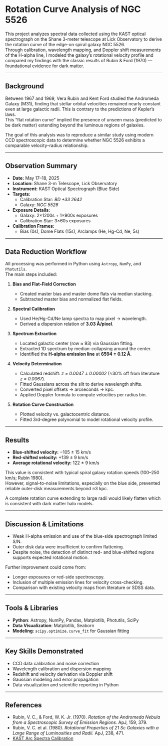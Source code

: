# Rotation Curve Analysis of NGC 5526

This project analyzes spectral data collected using the KAST optical spectrograph on the Shane 3-meter telescope at Lick Observatory to derive the rotation curve of the edge-on spiral galaxy NGC 5526.  
Through calibration, wavelength mapping, and Doppler shift measurements of the H-alpha line, I modeled the galaxy’s rotational velocity profile and compared my findings with the classic results of Rubin & Ford (1970) — foundational evidence for dark matter.

---

## Background

Between 1967 and 1969, Vera Rubin and Kent Ford studied the Andromeda Galaxy (M31), finding that stellar orbital velocities remained nearly constant even at large galactic radii. This is contrary to the predictions of Kepler’s laws.  
This “flat rotation curve” implied the presence of unseen mass (predicted to be dark matter) extending beyond the luminous regions of galaxies.

The goal of this analysis was to reproduce a similar study using modern CCD spectroscopic data to determine whether NGC 5526 exhibits a comparable velocity–radius relationship.

---

## Observation Summary

- **Date:** May 17–18, 2025  
- **Location:** Shane 3-m Telescope, Lick Observatory  
- **Instrument:** KAST Optical Spectrograph (Blue Side)  
- **Targets:**
  - Calibration Star: *BD +33 2642*  
  - Galaxy: *NGC 5526*  
- **Exposure Details:**
  - Galaxy: 2×1200s + 1×900s exposures  
  - Calibration Star: 3×60s exposures  
- **Calibration Frames:**
  - Bias (0s), Dome Flats (15s), Arclamps (He, Hg-Cd, Ne, 5s)

---

##  Data Reduction Workflow

All processing was performed in Python using `Astropy`, `NumPy`, and `Photutils`.  
The main steps included:

1. **Bias and Flat-Field Correction**  
   - Created master bias and master dome flats via median stacking.  
   - Subtracted master bias and normalized flat fields.

2. **Spectral Calibration**  
   - Used He/Hg-Cd/Ne lamp spectra to map pixel → wavelength.  
   - Derived a dispersion relation of **3.03 Å/pixel**.  

3. **Spectrum Extraction**  
   - Located galactic center (row ≈ 93) via Gaussian fitting.  
   - Extracted 1D spectrum by median-collapsing around the center.  
   - Identified the **H-alpha emission line** at **6594 ± 0.12 Å**.

4. **Velocity Determination**  
   - Calculated redshift: *z = 0.0047 ± 0.00002* (≈30% off from literature *z = 0.0067*).  
   - Fitted Gaussians across the slit to derive wavelength shifts.  
   - Converted pixel offsets → arcseconds → kpc.  
   - Applied Doppler formula to compute velocities per radius bin.

5. **Rotation Curve Construction**  
   - Plotted velocity vs. galactocentric distance.  
   - Fitted 3rd-degree polynomial to model rotational velocity profile.

---

##  Results

- **Blue-shifted velocity:** −105 ± 15 km/s  
- **Red-shifted velocity:** +139 ± 9 km/s  
- **Average rotational velocity:** 122 ± 9 km/s  

This value is consistent with typical spiral galaxy rotation speeds (100–250 km/s; Rubin 1980).  
However, signal-to-noise limitations, especially on the blue side, prevented reliable outer-disk measurements beyond ≈3 kpc.  

A complete rotation curve extending to large radii would likely flatten which is consistent with dark matter halo models.

---

##  Discussion & Limitations

- Weak H-alpha emission and use of the blue-side spectrograph limited S/N.  
- Outer disk data were insufficient to confirm flattening.  
- Despite noise, the detection of distinct red- and blue-shifted regions supports expected rotational motion.  

Further improvement could come from:
- Longer exposures or red-side spectroscopy.  
- Inclusion of multiple emission lines for velocity cross-checking.  
- Comparison with existing velocity maps from literature or SDSS data.

---

##  Tools & Libraries

- **Python**: Astropy, NumPy, Pandas, Matplotlib, Photutils, SciPy  
- **Data Visualization**: Matplotlib, Seaborn  
- **Modeling**: `scipy.optimize.curve_fit` for Gaussian fitting  

---

## Key Skills Demonstrated

- CCD data calibration and noise correction  
- Wavelength calibration and dispersion mapping  
- Redshift and velocity derivation via Doppler shift  
- Gaussian modeling and error propagation  
- Data visualization and scientific reporting in Python  

---

##  References

- Rubin, V. C., & Ford, W. K. Jr. (1970). *Rotation of the Andromeda Nebula from a Spectroscopic Survey of Emission Regions.* ApJ, 159, 379.  
- Rubin, V. C. et al. (1980). *Rotational Properties of 21 Sc Galaxies with a Large Range of Luminosities and Radii.* ApJ, 238, 471.  
- [KAST Arc Spectra Calibration](https://mthamilton.ucolick.org/techdocs/instruments/kast/kast_arcSpectra.html)

